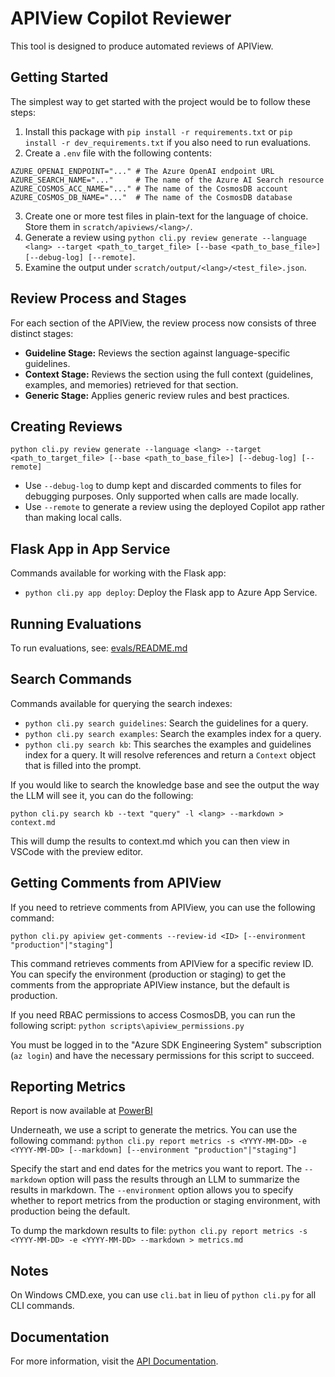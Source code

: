 # APIView Copilot Reviewer

This tool is designed to produce automated reviews of APIView.

## Getting Started

The simplest way to get started with the project would be to follow these steps:

1. Install this package with `pip install -r requirements.txt` or `pip install -r dev_requirements.txt` if you also need to run evaluations.
2. Create a `.env` file with the following contents:

```
AZURE_OPENAI_ENDPOINT="..." # The Azure OpenAI endpoint URL
AZURE_SEARCH_NAME="..."     # The name of the Azure AI Search resource
AZURE_COSMOS_ACC_NAME="..." # The name of the CosmosDB account
AZURE_COSMOS_DB_NAME="..."  # The name of the CosmosDB database
```

3. Create one or more test files in plain-text for the language of choice. Store them in `scratch/apiviews/<lang>/`.
4. Generate a review using `python cli.py review generate --language <lang> --target <path_to_target_file> [--base <path_to_base_file>] [--debug-log] [--remote]`.
5. Examine the output under `scratch/output/<lang>/<test_file>.json`.

## Review Process and Stages

For each section of the APIView, the review process now consists of three distinct stages:

- **Guideline Stage:** Reviews the section against language-specific guidelines.
- **Context Stage:** Reviews the section using the full context (guidelines, examples, and memories) retrieved for that section.
- **Generic Stage:** Applies generic review rules and best practices.

## Creating Reviews

```
python cli.py review generate --language <lang> --target <path_to_target_file> [--base <path_to_base_file>] [--debug-log] [--remote]
```

- Use `--debug-log` to dump kept and discarded comments to files for debugging purposes. Only supported when calls are made locally.
- Use `--remote` to generate a review using the deployed Copilot app rather than making local calls.

## Flask App in App Service

Commands available for working with the Flask app:

- `python cli.py app deploy`: Deploy the Flask app to Azure App Service.

## Running Evaluations

To run evaluations, see: [evals/README.md](./evals/README.md)

## Search Commands

Commands available for querying the search indexes:

- `python cli.py search guidelines`: Search the guidelines for a query.
- `python cli.py search examples`: Search the examples index for a query.
- `python cli.py search kb`: This searches the examples and guidelines index for a query. It will resolve references and return a `Context` object that is filled into the prompt.

If you would like to search the knowledge base and see the output the way the LLM will see it, you can do the following:

`python cli.py search kb --text "query" -l <lang> --markdown > context.md`

This will dump the results to context.md which you can then view in VSCode with the preview editor.

## Getting Comments from APIView

If you need to retrieve comments from APIView, you can use the following command:

`python cli.py apiview get-comments --review-id <ID> [--environment "production"|"staging"]`

This command retrieves comments from APIView for a specific review ID. You can specify the environment (production or staging) to get the comments from the appropriate APIView instance, but the default is production.

If you need RBAC permissions to access CosmosDB, you can run the following script:
`python scripts\apiview_permissions.py`

You must be logged in to the "Azure SDK Engineering System" subscription (`az login`) and have the necessary permissions
for this script to succeed.

## Reporting Metrics

Report is now available at [PowerBI](https://msit.powerbi.com/groups/3e17dcb0-4257-4a30-b843-77f47f1d4121/reports/d8fdff73-ac33-49dd-873a-3948d7cb3c48?ctid=72f988bf-86f1-41af-91ab-2d7cd011db47&pbi_source=linkShare)

Underneath, we use a script to generate the metrics. You can use the following command:
`python cli.py report metrics -s <YYYY-MM-DD> -e <YYYY-MM-DD> [--markdown] [--environment "production"|"staging"]`

Specify the start and end dates for the metrics you want to report. The `--markdown` option will pass the results through an LLM to summarize the results in markdown. The `--environment` option allows you to specify whether to report metrics from the production or staging environment, with production being the default.

To dump the markdown results to file:
`python cli.py report metrics -s <YYYY-MM-DD> -e <YYYY-MM-DD> --markdown > metrics.md`

## Notes

On Windows CMD.exe, you can use `cli.bat` in lieu of `python cli.py` for all CLI commands.

## Documentation

For more information, visit the [API Documentation](https://apiviewuat.azurewebsites.net/swagger/index.html).
